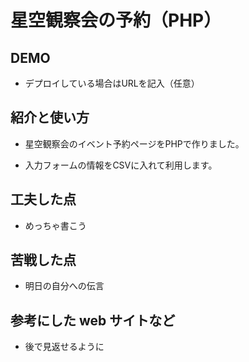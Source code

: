 # 星空観察会の予約（PHP）

## DEMO

  - デプロイしている場合はURLを記入（任意）

## 紹介と使い方

  - 星空観察会のイベント予約ページをPHPで作りました。

  - 入力フォームの情報をCSVに入れて利用します。

## 工夫した点

  - めっちゃ書こう

## 苦戦した点

  - 明日の自分への伝言

## 参考にした web サイトなど

  - 後で見返せるように